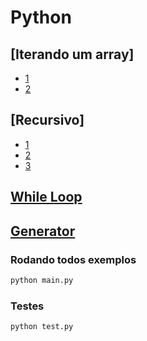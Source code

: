 # Python

## [Iterando um array]

- [1](./iterate_array.py)
- [2](./iterate_array2.py)

## [Recursivo]

- [1](./recursive.py)
- [2](./recursive2.py)
- [3](./recursive3.py)

## [While Loop](./whileLoop.py)

## [Generator](./generator.py)

### Rodando todos exemplos

```python
python main.py
```

### Testes

```python
python test.py
```
